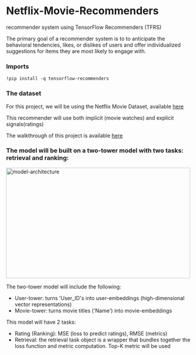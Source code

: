 # Netflix-Movie-Recommenders

recommender system using TensorFlow Recommenders (TFRS)

The primary goal of a recommender system is to to anticipate the behavioral tendencies, likes, or dislikes of users and offer individualized suggestions for items they are most likely to engage with.

### Imports
```
!pip install -q tensorflow-recommenders
```

### The dataset
For this project, we will be using the Netflix Movie Dataset, available <a href="https://www.kaggle.com/datasets/rishitjavia/netflix-movie-rating-dataset?select=Netflix_Dataset_Rating.csv%5C">here</a>

This recommender will use both implicit (movie watches) and explicit signals(ratings) 

The walkthrough of this project is available <a href="https://www.joankusuma.com/post/project-movie-recommender-system-with-tensorflow-recommenders-and-netflix-dataset">here</a>

### The model will be built on a two-tower model with two tasks: retrieval and ranking:
<img src="https://static.wixstatic.com/media/81114d_67d2be126a4843e19e0ef31d5705aaeb~mv2.png" alt="model-architecture" height="300" width="500">

The two-tower model will include the following:
* User-tower: turns 'User_ID's into user-embeddings (high-dimensional vector representations)
* Movie-tower: turns movie titles ('Name') into movie-embeddings

This model will have 2 tasks:
* Rating (Ranking): MSE (loss to predict ratings), RMSE (metrics)
* Retrieval: the retrieval task object is a wrapper that bundles together the loss function and metric computation. Top-K metric will be used
